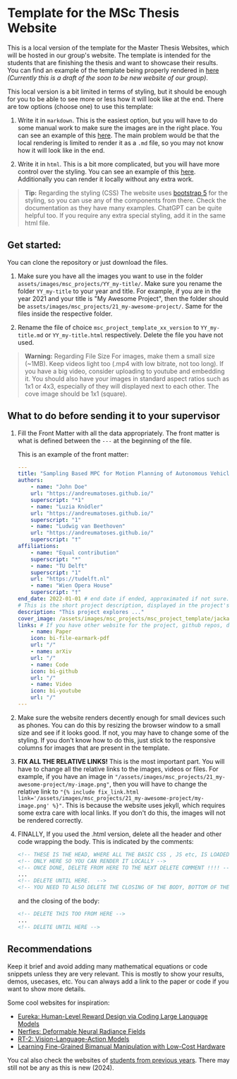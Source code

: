 # Template for the MSc Thesis Website

This is a local version of the template for the Master Thesis Websites, which will be hosted in our group's website. The template is intended for the students that are finishing the thesis and want to showcase their results. You can find an example of the template being properly rendered in [here](https://andreumatoses.github.io/amr-website-new/msc_projects_finished/msc-project-template) *(Currently this is a draft of the soon to be new website of our group)*.

This local version is a bit limited in terms of styling, but it should be enough for you to be able to see more or less how it will look like at the end. There are tow options (choose one) to use this template:

1. Write it in `markdown`. This is the easiest option, but you will have to do some manual work to make sure the images are in the right place. You can see an example of this [here](msc_project_template_md_version.md). The main problem would be that the local rendering is limited to render it as a `.md` file, so you may not know how it will look like in the end.

2. Write it in `html`. This is a bit more complicated, but you will have more control over the styling. You can see an example of this [here](msc_project_template_html_version.html). Additionally you can render it locally without any extra work.

> **Tip:** Regarding the styling (CSS)
> The website uses [bootstrap 5](https://getbootstrap.com/) for the styling, so you can use any of the components from there. Check the documentation as they have many examples. ChatGPT can be quite helpful too. If you require any extra special styling, add it in the same html file.

## Get started:

You can clone the repository or just download the files.

1. Make sure you have all the images you want to use in the folder `assets/images/msc_projects/YY_my-title/`. Make sure you rename the folder `YY_my-title` to your year and title. For example, if you are in the year 2021 and your title is "My Awesome Project", then the folder should be `assets/images/msc_projects/21_my-awesome-project/`. Same for the files inside the respective folder.

2. Rename the file of choice `msc_project_template_xx_version` to `YY_my-title.md` or `YY_my-title.html` respectively. Delete the file you have not used.

> **Warning:** Regarding File Size
> For images, make them a small size (~1MB). Keep videos light too (.mp4 with low bitrate, not too long). If you have a big video, consider uploading to youtube and embedding it. You should also have your images in standard aspect ratios such as 1x1 or 4x3, especially of they will displayed next to each other. The cove image should be 1x1 (square).

## What to do before sending it to your supervisor

1. Fill the Front Matter with all the data appropriately. The front matter is what is defined between the `---` at the beginning of the file. 

    This is an example of the front matter:

    ```yaml
    ---
    title: "Sampling Based MPC for Motion Planning of Autonomous Vehicles"
    authors:
        - name: "John Doe"
        url: "https://andreumatoses.github.io/"
        superscript: "*1"
        - name: "Luzia Knödler"
        url: "https://andreumatoses.github.io/"
        superscript: "1"
        - name: "Ludwig van Beethoven"
        url: "https://andreumatoses.github.io/"
        superscript: "†"
    affiliations:
        - name: "Equal contribution"
        superscript: "*"
        - name: "TU Delft"
        superscript: "1"
        url: "https://tudelft.nl"
        - name: "Wien Opera House"
        superscript: "†"
    end_date: 2022-01-01 # end date if ended, approximated if not sure. Just for display purposes and ordering.
    # This is the short project description, displayed in the project's card"
    description: "This project explores ..."
    cover_image: /assets/images/msc_projects/msc_project_template/jackal.jpg # Image displayed in the project's card, make it aspect ratio 1x1 (square) for best results, and keep it a reasonable size (like 1-2MB). Can also be a gif. !!!! This image link does NOT need to be fixed.
    links: # If you have other website for the project, github repos, datasets, etc. put it here. You can also add an icon from https://icons.getbootstrap.com/
        - name: Paper
        icon: bi-file-earmark-pdf
        url: "/"
        - name: arXiv
        url: "/"
        - name: Code
        icon: bi-github
        url: "/"
        - name: Video
        icon: bi-youtube
        url: "/"
    ---
    ```
2. Make sure the website renders decently enough for small devices such as phones. You can do this by resizing the browser window to a small size and see if it looks good. If not, you may have to change some of the styling. If you don't know how to do this, just stick to the responsive columns for images that are present in the template.

3. **FIX ALL THE RELATIVE LINKS!** This is the most important part. You will have to change all the relative links to the images, videos or files. For example, if you have an image in `"/assets/images/msc_projects/21_my-awesome-project/my-image.png"`, then you will have to change the relative link to `"{% include fix_link.html link='/assets/images/msc_projects/21_my-awesome-project/my-image.png' %}"`. This is because the website uses jekyll, which requires some extra care with local links. If you don't do this, the images will not be rendered correctly.


4. FINALLY, If you used the .html version, delete all the header and other code wrapping the body. This is indicated by the comments:

    ```html
    <!-- THESE IS THE HEAD, WHERE ALL THE BASIC CSS , JS etc, IS LOADED-->
    <!-- ONLY HERE SO YOU CAN RENDER IT LOCALLY -->
    <!-- ONCE DONE, DELETE FROM HERE TO THE NEXT DELETE COMMENT !!!! -->
    ...
    <!-- DELETE UNTIL HERE.  -->
    <!-- YOU NEED TO ALSO DELETE THE CLOSING OF THE BODY, BOTTOM OF THE DOCUMENT-->
    ```

    and the closing of the body:

    ```html
    <!-- DELETE THIS TOO FROM HERE -->
    ...
    <!-- DELETE UNTIL HERE -->
    ```

## Recommendations

Keep it brief and avoid adding many mathematical equations or code snippets unless they are very relevant. This is mostly to show your results, demos, usecases, etc. You can always add a link to the paper or code if you want to show more details.

Some cool websites for inspiration:

- [Eureka: Human-Level Reward Design via Coding Large Language Models](https://eureka-research.github.io/)
- [Nerfies: Deformable Neural Radiance Fields](https://nerfies.github.io/)
- [RT-2: Vision-Language-Action Models ](https://robotics-transformer2.github.io/)
- [Learning Fine-Grained Bimanual Manipulation with Low-Cost Hardware](https://tonyzhaozh.github.io/aloha/)

You cal also check the websites of  [students from previous years](https://andreumatoses.github.io/amr-website-new/msc_projects_finished/). There may still not be any as this is new (2024).
